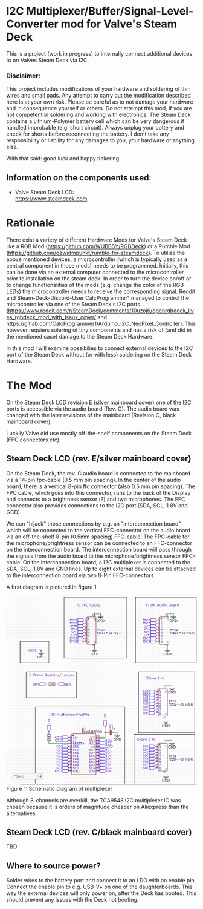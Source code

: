 # I2C Multiplexer/Buffer/Signal-Level-Converter mod for Valve's Steam Deck 

This is a project (work in progress) to internally connect additional devices to on Valves Steam Deck via I2C.

### Disclaimer:
This project includes modifications of your hardware and soldering of thin wires and small pads. 
Any attempt to carry out the modification described here is at your own risk.
Please be careful as to not damage your hardware and in consequence yourself or others.
Do not attempt this mod, if you are not competent in soldering and working with electronics.
The Steam Deck contains a Lithium-Polymer battery cell which can be very dangerous if handled improbable (e.g. short circuit).
Always unplug your battery and check for shorts before reconnecting the battery.
I don't take any responsibility or liability for any damages to you, your hardware or anything else.

With that said: good luck and happy tinkering.

## Information on the components used:

- Valve Steam Deck LCD:
  <br />https://www.steamdeck.com

# Rationale

There exist a variety of different Hardware Mods for Valve's Steam Deck like a RGB Mod (https://github.com/WUBBSY/RGBDeck) or a Rumble Mod (https://github.com/dawidmpunkt/rumble-for-steamdeck). To utilize the above mentioned devices, a microcontroller (which is typically used as a central component in those mods) needs to be programmed. Initially, this can be done via an external computer connected to the microcontroller, prior to installation on the steam deck. In order to turn the device on/off or to change functionalities of the mods (e.g. change the color of the RGB-LEDs) the microcontroller needs to receive the corresponding signal. Reddit and Steam-Deck-Discord-User CalcProgrammer1 managed to control the microcontroller via one of the Steam Deck's I2C ports (https://www.reddit.com/r/SteamDeck/comments/10uzoj6/openrgbdeck_lives_rgbdeck_mod_with_jsaux_cover/ and https://gitlab.com/CalcProgrammer1/Arduino_I2C_NeoPixel_Controller). This however requiers solering of tiny components and has a risk of (and did in the mentioned case) damage to the Steam Deck Hardware. 

In this mod I will examine possibilies to connect external devices to the I2C port of the Steam Deck without (or with less) soldering on the Steam Deck Hardware.

# The Mod
On the Steam Deck LCD revision E (silver mainboard cover) one of the I2C ports is accessible via the audio board (Rev. G). The audio board was changed with the later revisions of the mainboard (Revision C, black mainboard cover). 

Luckily Valve did use mostly off-the-shelf components on the Steam Deck (FFC connectors etc).

## Steam Deck LCD (rev. E/silver mainboard cover)
On the Steam Deck, the rev. G audio board is connected to the mainboard via a 14-pin fpc-cable (0.5 mm pin spacing). In the center of the audio board, there is a vertical 8-pin ffc connector (also 0.5 mm pin spacing). The FPC cable, which goes into this connector, runs to the back of the Display and connects to a brightness sensor (?) and two microphones. The FFC connector also provides connections to the I2C port (SDA, SCL, 1.8V and GCD).

We can "hijack" those connections by e.g. an "interconnection board" which will be connected to the vertical FFC-connector on the audio board via an off-the-shelf 8-pin (0.5mm spacing) FFC-cable. The FPC-cable for the microphone/brightness sensor can be connected to an FFC-connector on the interconnection board. The interconnection board will pass through the signals from the audio board to the microphone/brightness sensor FPC-cable. On the interconnection board, a I2C multiplexer is connected to the SDA, SCL, 1.8V and GND lines. Up to eight external devices can be attached to the interconnection board via two 8-Pin FFC-connectors.

A first diagram is pictured in figure 1.

![Figure 1: Schematic diagram of multiplexer](pictures/Schematic_I2C_Multiplexer.jpg "Figure 1: Schematic diagram of multiplexer")</br>Figure 1: Schematic diagram of multiplexer

Although 8-channels are overkill, the TCA9548 I2C multiplexer IC was chosen because it is orders of magnitude cheaper on Aliexpress than the alternatives.

## Steam Deck LCD (rev. C/black mainboard cover)
TBD

## Where to source power?
Solder wires to the battery port and connect it to an LDO with an enable pin. Connect the enable pin to e.g. USB-V+ on one of the daughterboards. This way the external devices will only power on, after the Deck has booted. This should prevent any issues with the Deck not booting. 
